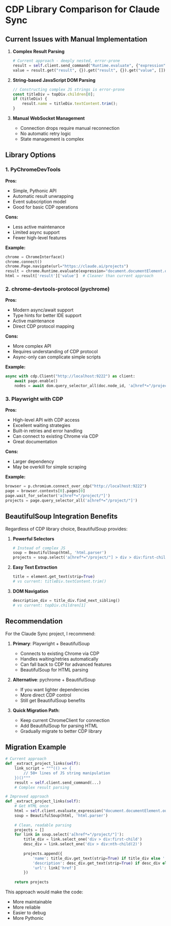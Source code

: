 # CDP Library Comparison for Claude Sync

## Current Issues with Manual Implementation

1. **Complex Result Parsing**
   ```python
   # Current approach - deeply nested, error-prone
   result = self.client.send_command("Runtime.evaluate", {"expression": js_code})
   value = result.get("result", {}).get("result", {}).get("value", [])
   ```

2. **String-based JavaScript DOM Parsing**
   ```javascript
   // Constructing complex JS strings is error-prone
   const titleDiv = topDiv.children[0];
   if (titleDiv) {
       result.name = titleDiv.textContent.trim();
   }
   ```

3. **Manual WebSocket Management**
   - Connection drops require manual reconnection
   - No automatic retry logic
   - State management is complex

## Library Options

### 1. PyChromeDevTools
**Pros:**
- Simple, Pythonic API
- Automatic result unwrapping
- Event subscription model
- Good for basic CDP operations

**Cons:**
- Less active maintenance
- Limited async support
- Fewer high-level features

**Example:**
```python
chrome = ChromeInterface()
chrome.connect()
chrome.Page.navigate(url="https://claude.ai/projects")
result = chrome.Runtime.evaluate(expression="document.documentElement.outerHTML")
html = result['result']['value']  # Cleaner than current approach
```

### 2. chrome-devtools-protocol (pychrome)
**Pros:**
- Modern async/await support
- Type hints for better IDE support
- Active maintenance
- Direct CDP protocol mapping

**Cons:**
- More complex API
- Requires understanding of CDP protocol
- Async-only can complicate simple scripts

**Example:**
```python
async with cdp.Client("http://localhost:9222") as client:
    await page.enable()
    nodes = await dom.query_selector_all(doc.node_id, 'a[href*="/project/"]')
```

### 3. Playwright with CDP
**Pros:**
- High-level API with CDP access
- Excellent waiting strategies
- Built-in retries and error handling
- Can connect to existing Chrome via CDP
- Great documentation

**Cons:**
- Larger dependency
- May be overkill for simple scraping

**Example:**
```python
browser = p.chromium.connect_over_cdp("http://localhost:9222")
page = browser.contexts[0].pages[0]
page.wait_for_selector('a[href*="/project/"]')
projects = page.query_selector_all('a[href*="/project/"]')
```

## BeautifulSoup Integration Benefits

Regardless of CDP library choice, BeautifulSoup provides:

1. **Powerful Selectors**
   ```python
   # Instead of complex JS
   soup = BeautifulSoup(html, 'html.parser')
   projects = soup.select('a[href*="/project/"] > div > div:first-child')
   ```

2. **Easy Text Extraction**
   ```python
   title = element.get_text(strip=True)
   # vs current: titleDiv.textContent.trim()
   ```

3. **DOM Navigation**
   ```python
   description_div = title_div.find_next_sibling()
   # vs current: topDiv.children[1]
   ```

## Recommendation

For the Claude Sync project, I recommend:

1. **Primary**: Playwright + BeautifulSoup
   - Connects to existing Chrome via CDP
   - Handles waiting/retries automatically
   - Can fall back to CDP for advanced features
   - BeautifulSoup for HTML parsing

2. **Alternative**: pychrome + BeautifulSoup
   - If you want lighter dependencies
   - More direct CDP control
   - Still get BeautifulSoup benefits

3. **Quick Migration Path**:
   - Keep current ChromeClient for connection
   - Add BeautifulSoup for parsing HTML
   - Gradually migrate to better CDP library

## Migration Example

```python
# Current approach
def _extract_project_links(self):
    link_script = """(() => { 
        // 50+ lines of JS string manipulation
    })()"""
    result = self.client.send_command(...)
    # Complex result parsing

# Improved approach
def _extract_project_links(self):
    # Get HTML once
    html = self.client.evaluate_expression("document.documentElement.outerHTML")
    soup = BeautifulSoup(html, 'html.parser')
    
    # Clean, readable parsing
    projects = []
    for link in soup.select('a[href*="/project/"]'):
        title_div = link.select_one('div > div:first-child')
        desc_div = link.select_one('div > div:nth-child(2)')
        
        projects.append({
            'name': title_div.get_text(strip=True) if title_div else '',
            'description': desc_div.get_text(strip=True) if desc_div else '',
            'url': link['href']
        })
    
    return projects
```

This approach would make the code:
- More maintainable
- More reliable
- Easier to debug
- More Pythonic